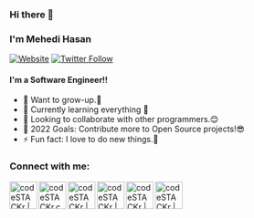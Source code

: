 ### Hi there 👋
### I'm Mehedi Hasan

[![Website](https://img.shields.io/website?label=md.mehedi.unaux.com&style=for-the-badge&url=https%3A%2F%2Fcodestackr.com)](http://md.mehedi.unaux.com)
[![Twitter Follow](https://img.shields.io/twitter/follow/mehedi705?color=1DA1F2&logo=twitter&style=for-the-badge)](https://twitter.com/intent/follow?original_referer=https%3A%2F%2Fgithub.com%2FcodeSTACKr&screen_name=mehedi705)

#### I'm a Software Engineer!!

- 🌱 Want to grow-up.🙂
- 🔭 Currently learning everything 🤣
- 👯 Looking to collaborate with other programmers.😊
- 🥅 2022 Goals: Contribute more to Open Source projects!😎
- ⚡ Fun fact: I love to do new things.🧐

### Connect with me:

[<img align="left" alt="codeSTACKr | Instagram" width="48px" src="https://img.icons8.com/color/48/000000/domain--v1.png" />][website]
[<img align="left" alt="codeSTACKr.com" width="48px" src="https://img.icons8.com/color/48/000000/facebook-new.png" />][facebook]
[<img align="left" alt="codeSTACKr | YouTube" width="48px" src="https://img.icons8.com/color/50/000000/linkedin.png" />][linkedin]
[<img align="left" alt="codeSTACKr | Twitter" width="48px" src="https://img.icons8.com/color/50/000000/instagram-new--v1.png" />][instagram]
[<img align="left" alt="codeSTACKr | LinkedIn" width="48px" src="https://img.icons8.com/color/50/000000/stackoverflow.png" />][stack]
[<img align="left" alt="codeSTACKr | Twitter" width="48px" src="https://img.icons8.com/color/50/000000/twitter--v1.png" />][twitter]

<br />

[website]: http://md.mehedi.unaux.com
[facebook]: https://facebook.com/Mehedi705
[linkedin]: https://www.linkedin.com/in/mehedi-hasan-27a329192
[instagram]: https://www.instagram.com/mehedi705
[stack]: https://stackoverflow.com/users/14274660/mehedi-hasan
[twitter]: https://twitter.com/Mehedi705

